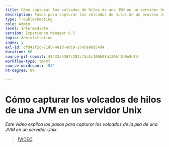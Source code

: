 ```yaml
---
title: Cómo capturar los volcados de hilos de una JVM en un servidor Unix
description: Pasos para capturar los volcados de hilos de un proceso Java en un servidor Unix
type: Troubleshooting
role: Admin
level: Intermediate
version: Experience Manager 6.5
topic: Administration
index: y
exl-id: cfd42f2c-71d0-4e1d-adc9-2c45ea6954d4
duration: 56
source-git-commit: 48433a5367c281cf5a1c106b08a1306f1b0e8ef4
workflow-type: tm+mt
source-wordcount: '54'
ht-degree: 0%

---
```


# Cómo capturar los volcados de hilos de una JVM en un servidor Unix

*Este vídeo explica los pasos para capturar los volcados de la pila de una JVM en un servidor Unix.*

>[!VIDEO](https://video.tv.adobe.com/v/335492?quality=12&learn=on)
